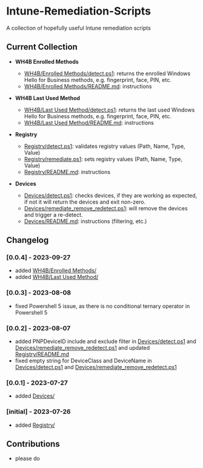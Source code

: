 # Intune-Remediation-Scripts

A collection of hopefully useful Intune remediation scripts

## Current Collection

- **WH4B Enrolled Methods**
  - [WH4B/Enrolled Methods/detect.ps1](WH4B/Enrolled%20Methods/detect.ps1): returns the enrolled Windows Hello for Business methods, e.g. fingerprint, face, PIN, etc.
  - [WH4B/Enrolled Methods/README.md](WH4B/Enrolled%20Methods/README.md): instructions

- **WH4B Last Used Method**
  - [WH4B/Last Used Method/detect.ps1](WH4B/Last%20Used%20Method/detect.ps1): returns the last used Windows Hello for Business methods, e.g. fingerprint, face, PIN, etc.
  - [WH4B/Last Used Method/README.md](WH4B/Last%20Used%20Method/README.md): instructions

- **Registry**
  - [Registry/detect.ps1](Registry/detect.ps1): validates registry values (Path, Name, Type, Value)
  - [Registry/remediate.ps1](Registry/remediate.ps1): sets registry values (Path, Name, Type, Value)
  - [Registry/README.md](Registry/README.md): instructions

- **Devices**
  - [Devices/detect.ps1](Devices/detect.ps1): checks devices, if they are working as expected, if not it will return the devices and exit non-zero.
  - [Devices/remediate_remove_redetect.ps1](Devices/remediate_remove_redetect.ps1): will remove the devices and trigger a re-detect.
  - [Devices/README.md](Devices/README.md): instructions (filtering, etc.)

## Changelog

### [0.0.4] - 2023-09-27

- added [WH4B/Enrolled Methods/](WH4B/Enrolled%20Methods/)
- added [WH4B/Last Used Method/](WH4B/Last%20Used%20Method/)

### [0.0.3] - 2023-08-08

- fixed Powershell 5 issue, as there is no conditional ternary operator in Powershell 5

### [0.0.2] - 2023-08-07

- added PNPDeviceID include and exclude filter in [Devices/detect.ps1](Devices/detect.ps1) and [Devices/remediate_remove_redetect.ps1](Devices/remediate_remove_redetect.ps1) and updated [Registry/README.md](Registry/README.md)
- fixed empty string for DeviceClass and DeviceName in [Devices/detect.ps1](Devices/detect.ps1) and [Devices/remediate_remove_redetect.ps1](Devices/remediate_remove_redetect.ps1)

### [0.0.1] - 2023-07-27

- added [Devices/](Devices/)

### [initial] - 2023-07-26

- added [Registry/](Registry/)

## Contributions

- please do

